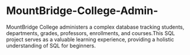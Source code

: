 # MountBridge-College-Admin-
 MountBridge College administers a complex database tracking students, departments, grades, professors, enrollments, and courses.This SQL project serves as a valuable learning experience, providing a holistic understanding of SQL for beginners.
